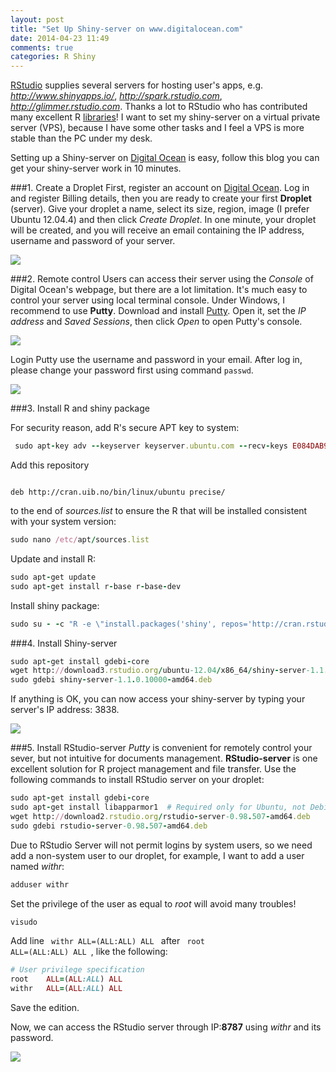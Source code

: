 ```yaml
---
layout: post
title: "Set Up Shiny-server on www.digitalocean.com"
date: 2014-04-23 11:49
comments: true
categories: R Shiny
---
```


[RStudio](http://www.rstudio.com/) supplies several servers for hosting user's apps, e.g. *http://www.shinyapps.io/*, *http://spark.rstudio.com*, *http://glimmer.rstudio.com*. Thanks a lot to RStudio who has contributed many excellent R [libraries](http://www.rstudio.com/projects/)! I want to set my shiny-server on a virtual private server (VPS), because I have some other tasks and I feel a VPS is more stable than the PC under my desk. 

Setting up a Shiny-server on [Digital Ocean](http://www.digitalocean.com) is easy, follow this blog you can get your shiny-server work in 10 minutes. 

###1. Create a Droplet
First, register an account on [Digital Ocean](http://www.digitalocean.com). Log in and register Billing details, then you are ready to create your first **Droplet** (server). Give your droplet a name, select its size, region, image (I prefer Ubuntu 12.04.4) and then click *Create Droplet*. In one minute, your droplet will be created, and you will receive an email containing the IP address, username and password of your server.

![]( /images/do-createDroplet-2.png )


###2. Remote control
Users can access their server using the *Console* of Digital Ocean's webpage, but there are a lot limitation. It's much easy to control your server using local terminal console. Under Windows, I recommend to use **Putty**. Download and install [Putty](http://www.chiark.greenend.org.uk/~sgtatham/Putty/download.html). Open it, set the *IP address* and *Saved Sessions*, then click *Open* to open Putty's console. 

![]( /images/do-Putty.png )

Login Putty use the username and password in your email. After log in, please change your password first using command <code>passwd</code>.

![]( /images/do-console.png )



###3. Install R and shiny package

For security reason, add R's secure APT key to system:

``` ruby
 sudo apt-key adv --keyserver keyserver.ubuntu.com --recv-keys E084DAB9

``` 

Add this repository 

<code>
deb http://cran.uib.no/bin/linux/ubuntu precise/
</code> 

to the end of *sources.list* to ensure the R that will be installed consistent with your system version:

``` ruby
sudo nano /etc/apt/sources.list
``` 

Update and install R:

``` ruby
sudo apt-get update
sudo apt-get install r-base r-base-dev
``` 

Install shiny package:

``` ruby
sudo su - -c "R -e \"install.packages('shiny', repos='http://cran.rstudio.com/')\""
``` 

###4. Install Shiny-server

``` ruby
sudo apt-get install gdebi-core
wget http://download3.rstudio.org/ubuntu-12.04/x86_64/shiny-server-1.1.0.10000-amd64.deb
sudo gdebi shiny-server-1.1.0.10000-amd64.deb

``` 

If anything is OK, you can now access your shiny-server by typing your server's IP address: 3838.

![]( /images/do-shiny-server.png )

###5. Install RStudio-server
*Putty* is convenient  for remotely control your sever, but not intuitive for documents management. **RStudio-server** is one excellent solution for R project management and file transfer. Use the following commands to install  RStudio server on your droplet:

``` ruby
sudo apt-get install gdebi-core
sudo apt-get install libapparmor1  # Required only for Ubuntu, not Debian
wget http://download2.rstudio.org/rstudio-server-0.98.507-amd64.deb
sudo gdebi rstudio-server-0.98.507-amd64.deb
``` 

Due to RStudio Server will not permit logins by system users, so we need add a non-system user to our droplet, for example, I want to add a user named *withr*:

``` ruby
adduser withr
``` 

Set the privilege of the user as equal to *root* will avoid many troubles!


``` ruby
visudo
``` 

Add line  <code> withr    ALL=(ALL:ALL) ALL </code> after  <code> root    ALL=(ALL:ALL) ALL </code>, like the following: 

``` ruby
# User privilege specification
root    ALL=(ALL:ALL) ALL
withr   ALL=(ALL:ALL) ALL 
``` 
Save the edition.

Now, we can access the RStudio server through IP:**8787** using *withr* and its password. 

![]( /images/do-RStudio.png )


